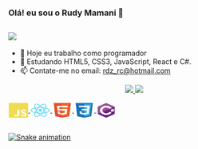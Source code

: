 ### Olá! eu sou o Rudy Mamani 👋

##

<div>
   <a href="https://www.linkedin.com/in/rudy-mamani" target="_blank"><img src="https://img.shields.io/badge/-LinkedIn-%230077B5?style=for-the-badge&logo=linkedin&logoColor=white" target="_blank"></a> 
</div>
  
- 🔭 Hoje eu trabalho como programador
- 🌱 Estudando HTML5, CSS3, JavaScript, React e C#.
- 📫 Contate-me no email: rdz_rc@hotmail.com

<div align="center">
  <a href="https://github.com/rudymamani">
  <img height="130em" src="https://github-readme-stats.vercel.app/api?username=rudymamani&show_icons=true&theme=dracula&include_all_commits=true&count_private=true"/>
  <img height="130em" src="https://github-readme-stats.vercel.app/api/top-langs/?username=rudymamani&layout=compact&langs_count=7&theme=dracula"/>
</div>
<div style="display: inline_block"><br>
  <img align="center" alt="Rudy-Js" height="30" width="40" src="https://raw.githubusercontent.com/devicons/devicon/master/icons/javascript/javascript-plain.svg">
  <img align="center" alt="Rudy-React" height="30" width="40" src="https://raw.githubusercontent.com/devicons/devicon/master/icons/react/react-original.svg">
  <img align="center" alt="Rudy-HTML" height="30" width="40" src="https://raw.githubusercontent.com/devicons/devicon/master/icons/html5/html5-original.svg">
  <img align="center" alt="Rudy-CSS" height="30" width="40" src="https://raw.githubusercontent.com/devicons/devicon/master/icons/css3/css3-original.svg">
  <img align="center" alt="Rudy-Csharp" height="30" width="40" src="https://raw.githubusercontent.com/devicons/devicon/master/icons/csharp/csharp-original.svg">
</div>

  ##

 <div>
   
   ![Snake animation](https://github.com/rudymamani/rudymamani/blob/output/github-contribution-grid-snake.svg)
 </div>

